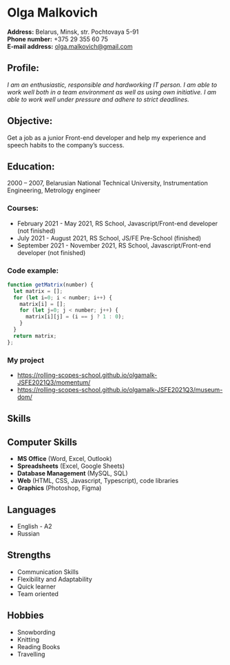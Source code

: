 # Olga Malkovich  

**Address:** Belarus, Minsk, str. Pochtovaya 5-91  
**Phone number:** +375 29 355 60 75  
**E-mail address:** olga.malkovich@gmail.com

## Profile:
_I am an enthusiastic, responsible and hardworking IT person. I am able to work well both in a team environment as well as using own initiative. I am able to work well under pressure and adhere to strict deadlines._

## Objective:
Get a job as a junior Front-end developer and help my experience and speech habits to the company’s success.

## Education:
2000 – 2007, Belarusian National Technical University, Instrumentation Engineering, Metrology engineer

### Courses:
* February 2021 - May 2021, RS School, Javascript/Front-end developer (not finished)
* July 2021 - August 2021, RS School, JS/FE Pre-School (finished)
* September 2021 - November 2021, RS School, Javascript/Front-end developer (not finished)

### Code example:

```javascript
function getMatrix(number) {
  let matrix = [];
  for (let i=0; i < number; i++) {
    matrix[i] = [];
    for (let j=0; j < number; j++) {
      matrix[i][j] = (i == j ? 1 : 0);
    }
  }
  return matrix;
};
```
### My project
* https://rolling-scopes-school.github.io/olgamalk-JSFE2021Q3/momentum/
* https://rolling-scopes-school.github.io/olgamalk-JSFE2021Q3/museum-dom/

## Skills
## Computer Skills
* **MS Office** (Word, Excel, Outlook)
* **Spreadsheets** (Excel, Google Sheets)
* **Database Management** (MySQL, SQL)
* **Web** (HTML, CSS, Javascript, Typescript), code libraries
* **Graphics** (Photoshop, Figma)

## Languages
* English - A2
* Russian

## Strengths
* Communication Skills
* Flexibility and Adaptability
* Quick learner
* Team oriented

## Hobbies
* Snowbording
* Knitting
* Reading Books
* Travelling
